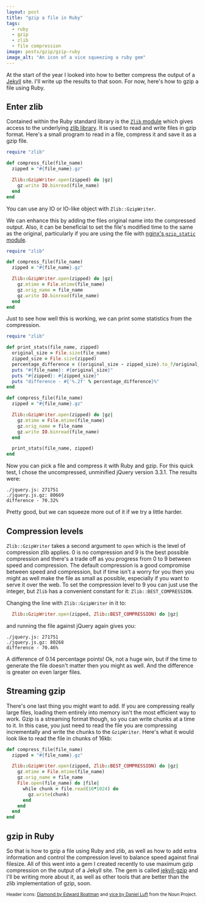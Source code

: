 ```yaml
---
layout: post
title: "gzip a file in Ruby"
tags:
  - ruby
  - gzip
  - zlib
  - file compression
image: posts/gzip/gzip-ruby
image_alt: "An icon of a vice squeezing a ruby gem"
---
```


At the start of the year I looked into how to better compress the output of a [Jekyll](https://jekyllrb.com/) site. I'll write up the results to that soon. For now, here's how to gzip a file using Ruby.

## Enter zlib

Contained within the Ruby standard library is the [`Zlib` module](http://ruby-doc.org/stdlib-2.5.0/libdoc/zlib/rdoc/Zlib.html) which gives access to the underlying [zlib library](https://zlib.net/). It is used to read and write files in gzip format. Here's a small program to read in a file, compress it and save it as a gzip file.

```ruby
require "zlib"

def compress_file(file_name)
  zipped = "#{file_name}.gz"

  Zlib::GzipWriter.open(zipped) do |gz|
    gz.write IO.binread(file_name)
  end
end
```

You can use any IO or IO-like object with `Zlib::GzipWriter`.

We can enhance this by adding the files original name into the compressed output. Also, it can be beneficial to set the file's modified time to the same as the original, particularly if you are using the file with [nginx's `gzip_static` module](http://nginx.org/en/docs/http/ngx_http_gzip_static_module.html).

```ruby
require "zlib"

def compress_file(file_name)
  zipped = "#{file_name}.gz"

  Zlib::GzipWriter.open(zipped) do |gz|
    gz.mtime = File.mtime(file_name)
    gz.orig_name = file_name
    gz.write IO.binread(file_name)
  end
end
```

Just to see how well this is working, we can print some statistics from the compression.

```ruby
require "zlib"

def print_stats(file_name, zipped)
  original_size = File.size(file_name)
  zipped_size = File.size(zipped)
  percentage_difference = ((original_size - zipped_size).to_f/original_size)*100
  puts "#{file_name}: #{original_size}"
  puts "#{zipped}: #{zipped_size}"
  puts "difference - #{'%.2f' % percentage_difference}%"
end

def compress_file(file_name)
  zipped = "#{file_name}.gz"

  Zlib::GzipWriter.open(zipped) do |gz|
    gz.mtime = File.mtime(file_name)
    gz.orig_name = file_name
    gz.write IO.binread(file_name)
  end

  print_stats(file_name, zipped)
end
```

Now you can pick a file and compress it with Ruby and gzip. For this quick test, I chose the uncompressed, unminified jQuery version 3.3.1. The results were:

```
./jquery.js: 271751
./jquery.js.gz: 80669
difference - 70.32%
```

Pretty good, but we can squeeze more out of it if we try a little harder.

## Compression levels

`Zlib::GzipWriter` takes a second argument to `open` which is the level of compression zlib applies. 0 is no compression and 9 is the best possible compression and there's a trade off as you progress from 0 to 9 between speed and compression. The default compression is a good compromise between speed and compression, but if time isn't a worry for you then you might as well make the file as small as possible, especially if you want to serve it over the web. To set the compression level to 9 you can just use the integer, but `Zlib` has a convenient constant for it: `Zlib::BEST_COMPRESSION`.

Changing the line with `Zlib::GzipWriter` in it to:

```ruby
  Zlib::GzipWriter.open(zipped, Zlib::BEST_COMPRESSION) do |gz|
```

and running the file against jQuery again gives you:

```
./jquery.js: 271751
./jquery.js.gz: 80268
difference - 70.46%
```

A difference of 0.14 percentage points! Ok, not a huge win, but if the time to generate the file doesn't matter then you might as well. And the difference is greater on even larger files.

## Streaming gzip

There's one last thing you might want to add. If you are compressing really large files, loading them entirely into memory isn't the most efficient way to work. Gzip is a streaming format though, so you can write chunks at a time to it. In this case, you just need to read the file you are compressing incrementally and write the chunks to the `GzipWriter`. Here's what it would look like to read the file in chunks of 16kb:

```ruby
def compress_file(file_name)
  zipped = "#{file_name}.gz"

  Zlib::GzipWriter.open(zipped, Zlib::BEST_COMPRESSION) do |gz|
    gz.mtime = File.mtime(file_name)
    gz.orig_name = file_name
    File.open(file_name) do |file|
      while chunk = file.read(16*1024) do
        gz.write(chunk)
      end
    end
  end
end
```

## gzip in Ruby

So that is how to gzip a file using Ruby and zlib, as well as how to add extra information and control the compression level to balance speed against final filesize. All of this went into a gem I created recently to use maximum gzip compression on the output of a Jekyll site. The gem is called [jekyll-gzip](https://github.com/philnash/jekyll-gzip) and I'll be writing more about it, as well as other tools that are better than the zlib implementation of gzip, soon.



<footer>
  <small>Header icons: <a href="https://thenounproject.com/term/diamond/315/">Diamond by Edward Boatman</a> and <a href="https://thenounproject.com/search/?q=vice&i=1554537">vice by Daniel Luft</a> from the Noun Project.</small>
</footer>
